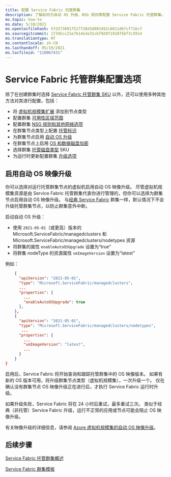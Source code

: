 ```yaml
---
title: 配置 Service Fabric 托管群集
description: 了解如何为自动 OS 升级、NSG 规则等配置 Service Fabric 托管群集。
ms.topic: how-to
ms.date: 5/10/2021
ms.openlocfilehash: 5fd2736917517f20d3d093492c6011d6fcf716cf
ms.sourcegitcommit: 17345cc21e7b14e3e31cbf920f191875bf3c5914
ms.translationtype: HT
ms.contentlocale: zh-CN
ms.lasthandoff: 05/19/2021
ms.locfileid: "110067431"
---
```

# <a name="service-fabric-managed-cluster-configuration-options"></a>Service Fabric 托管群集配置选项

除了在创建群集时选择 [Service Fabric 托管群集 SKU](overview-managed-cluster.md#service-fabric-managed-cluster-skus) 以外，还可以使用多种其他方法对其进行配置，包括：

* 将 [虚拟机规模集扩展](how-to-managed-cluster-vmss-extension.md) 添加到节点类型
* 配置群集 [可用性区域范围](how-to-managed-cluster-availability-zones.md)
* 配置群集 [NSG 规则和其他网络选项](how-to-managed-cluster-networking.md)
* 在群集节点类型上配置 [托管标识](how-to-managed-identity-managed-cluster-virtual-machine-scale-sets.md)
* 为群集节点启用 [自动 OS 升级](how-to-managed-cluster-configuration.md#enable-automatic-os-image-upgrades)
* 在群集节点上启用 [OS 和数据磁盘加密](how-to-enable-managed-cluster-disk-encryption.md)
* 选择群集 [托管磁盘类型](how-to-managed-cluster-managed-disk.md) SKU
* 为运行时更新配置群集 [升级选项](how-to-managed-cluster-upgrades.md)

## <a name="enable-automatic-os-image-upgrades"></a>启用自动 OS 映像升级

你可以选择对运行托管群集节点的虚拟机启用自动 OS 映像升级。 尽管虚拟机规模集资源是由 Service Fabric 托管群集代表你进行管理的，但你可以选择为群集节点启用自动 OS 映像升级。 与[经典 Service Fabric](service-fabric-best-practices-infrastructure-as-code.md#virtual-machine-os-automatic-upgrade-configuration) 群集一样，默认情况下不会升级托管群集节点，以防止群集意外中断。

启动自动 OS 升级：

* 使用 `2021-05-01`（或更高）版本的 Microsoft.ServiceFabric/managedclusters 和 Microsoft.ServiceFabric/managedclusters/nodetypes 资源 
* 将群集的属性 `enableAutoOSUpgrade` 设置为“true”
* 将群集 nodeType 的资源属性 `vmImageVersion` 设置为“latest”

例如：

```json
    {
      "apiVersion": "2021-05-01",
      "type": "Microsoft.ServiceFabric/managedclusters",
      ...
      "properties": {
        ...
        "enableAutoOSUpgrade": true
      },
    },
    {
      "apiVersion": "2021-05-01",
      "type": "Microsoft.ServiceFabric/managedclusters/nodetypes",
       ...
      "properties": {
        ...
        "vmImageVersion": "latest",
        ...
      }
    }
}

```

启用后，Service Fabric 将开始查询和跟踪托管群集中的 OS 映像版本。 如果有新的 OS 版本可用，将升级群集节点类型（虚拟机规模集），一次升级一个。 仅在确认没有群集节点 OS 映像升级正在进行后，才执行 Service Fabric 运行时升级。

如果升级失败，Service Fabric 将在 24 小时后重试，最多重试三次。 类似于经典（非托管）Service Fabric 升级，运行不正常的应用或节点可能会阻止 OS 映像升级。

有关映像升级的详细信息，请参阅 [Azure 虚拟机规模集的自动 OS 映像升级](../virtual-machine-scale-sets/virtual-machine-scale-sets-automatic-upgrade.md)。

## <a name="next-steps"></a>后续步骤

[Service Fabric 托管群集概述](overview-managed-cluster.md)

[Service Fabric 群集模板](https://github.com/Azure-Samples/service-fabric-cluster-templates)
